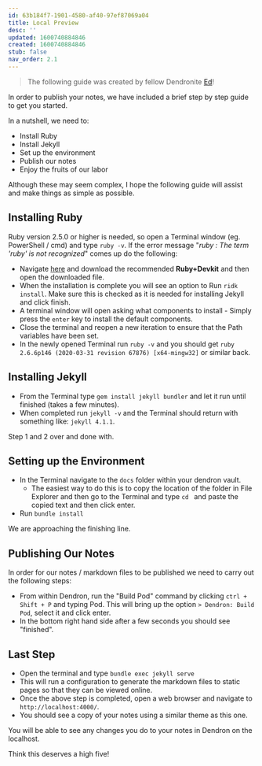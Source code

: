```yaml
---
id: 63b184f7-1901-4580-af40-97ef87069a04
title: Local Preview
desc: ''
updated: 1600740884846
created: 1600740884846
stub: false
nav_order: 2.1
---
```

> The following guide was created by fellow Dendronite [Ed](https://github.com/ens100)! 

In order to publish your notes, we have included a brief step by step guide to get you started. 

In a nutshell, we need to:

- Install Ruby 
- Install Jekyll
- Set up the environment
- Publish our notes
- Enjoy the fruits of our labor

Although these may seem complex, I hope the following guide will assist and make things as simple as possible.

## Installing Ruby

Ruby version 2.5.0 or higher is needed, so open a Terminal window (eg. PowerShell / cmd) and type `ruby -v`. If the error message "_ruby : The term 'ruby' is not recognized_" comes up do the following:

- Navigate [here](https://rubyinstaller.org/downloads/) and download the recommended **Ruby+Devkit** and then open the downloaded file.
- When the installation is complete you will see an option to Run `ridk install`. Make sure this is checked as it is needed for installing Jekyll and click finish.
- A terminal window will open asking what components to install - Simply press the `enter` key to install the default components.
- Close the terminal and reopen a new iteration to ensure that the Path variables have been set.
- In the newly opened Terminal run `ruby -v` and you should get `ruby 2.6.6p146 (2020-03-31 revision 67876) [x64-mingw32]` or similar back.

## Installing Jekyll

- From the Terminal type `gem install jekyll bundler` and let it run until finished (takes a few minutes).
- When completed run `jekyll -v` and the Terminal should return with something like: `jekyll 4.1.1`.

Step 1 and 2 over and done with.

## Setting up the Environment

- In the Terminal navigate to the `docs` folder within your dendron vault.
  - The easiest way to do this is to copy the location of the folder in File Explorer and then go to the Terminal and type `cd ` and paste the copied text and then click enter. 
- Run `bundle install`

We are approaching the finishing line.

## Publishing Our Notes

In order for our notes / markdown files to be published we need to carry out the following steps:

- From within Dendron, run the "Build Pod" command by clicking `ctrl + Shift + P` and typing Pod. This will bring up the option `> Dendron: Build Pod`, select it and click enter.
- In the bottom right hand side after a few seconds you should see "finished".

## Last Step

- Open the terminal and type `bundle exec jekyll serve` 
- This will run a configuration to generate the markdown files to static pages so that they can be viewed online. 
- Once the above step is completed, open a web browser and navigate to `http://localhost:4000/`. 
- You should see a copy of your notes using a similar theme as this one.

You will be able to see any changes you do to your notes in Dendron on the localhost. 

Think this deserves a high five! 

